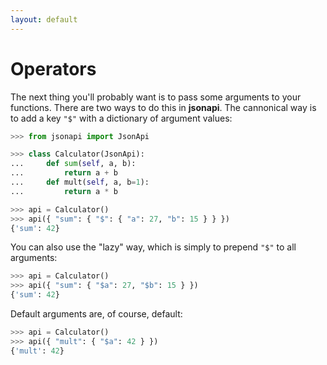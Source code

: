 ```yaml
---
layout: default
---
```


# Operators

The next thing you'll probably want is to pass some arguments to your functions. There are two ways to do this in **jsonapi**. The cannonical way is to add a key `"$"` with a dictionary of argument values:

```python
>>> from jsonapi import JsonApi

>>> class Calculator(JsonApi):
...     def sum(self, a, b):
...         return a + b
...     def mult(self, a, b=1):
...         return a * b

>>> api = Calculator()
>>> api({ "sum": { "$": { "a": 27, "b": 15 } } })
{'sum': 42}

```

You can also use the  "lazy" way, which is simply to prepend `"$"` to all arguments:

```python
>>> api = Calculator()
>>> api({ "sum": { "$a": 27, "$b": 15 } })
{'sum': 42}

```

Default arguments are, of course, default:

```python
>>> api = Calculator()
>>> api({ "mult": { "$a": 42 } })
{'mult': 42}

```
